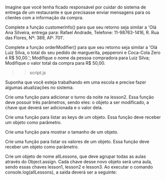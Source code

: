 Imagine que você tenha ficado responsável por cuidar do sistema de entrega de um restaurante e que precisasse enviar mensagens para os clientes com a informação da compra.

Complete a função customerInfo() para que seu retorno seja similar a 'Olá Ana Silveira, entrega para: Rafael Andrade, Telefone: 11-98763-1416, R. Rua das Flores, Nº: 389, AP: 701'.

Complete a função orderModifier() para que seu retorno seja similar a 'Olá Luiz Silva, o total do seu pedido de marguerita, pepperoni e Coca-Cola Zero é R$ 50,00.';
Modifique o nome da pessoa compradora para Luiz Silva;
Modifique o valor total da compra para R$ 50,00.

> > script.js

Suponha que você esteja trabalhando em uma escola e precise fazer algumas atualizações no sistema.

Crie uma função para adicionar o turno da noite na lesson2. Essa função deve possuir três parâmetros, sendo eles: o objeto a ser modificado, a chave que deverá ser adicionada e o valor dela.

Crie uma função para listar as keys de um objeto. Essa função deve receber um objeto como parâmetro.

Crie uma função para mostrar o tamanho de um objeto.

Crie uma função para listar os valores de um objeto. Essa função deve receber um objeto como parâmetro.

Crie um objeto de nome allLessons, que deve agrupar todas as aulas através do Object.assign. Cada chave desse novo objeto será uma aula, sendo essas chaves lesson1, lesson2 e lesson3. Ao executar o comando console.log(allLessons), a saída deverá ser a seguinte:
